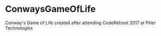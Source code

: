 # ConwaysGameOfLife
Conway's Game of Life created after attending CodeRetreat 2017 at Piller Technologies
